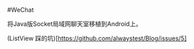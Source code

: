 #WeChat

将Java版Socket局域网聊天室移植到Android上。

(ListView 踩的坑)[https://github.com/alwaystest/Blog/issues/5]
